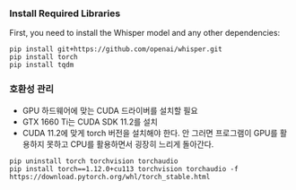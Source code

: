 ### Install Required Libraries
First, you need to install the Whisper model and any other dependencies:

```shell
pip install git+https://github.com/openai/whisper.git
pip install torch
pip install tqdm
```

### 호환성 관리
* GPU 하드웨어에 맞는 CUDA 드라이버를 설치할 필요
* GTX 1660 Ti는 CUDA SDK 11.2를 설치
* CUDA 11.2에 맞게 torch 버전을 설치해야 한다. 안 그러면 프로그램이 GPU를 활용하지 못하고 CPU를 활용하면서 굉장히 느리게 돌아간다.

```shell
pip uninstall torch torchvision torchaudio
pip install torch==1.12.0+cu113 torchvision torchaudio -f https://download.pytorch.org/whl/torch_stable.html
```
